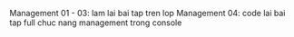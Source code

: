 Management 01 - 03: lam lai bai tap tren lop 
Management 04: code lai bai tap full chuc nang management trong console
